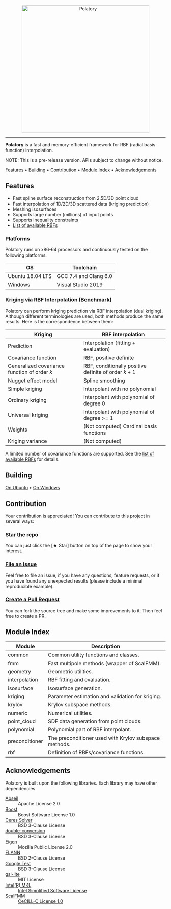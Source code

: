 <div align="center">
  <img src="https://polatory.github.io/images/polatory_logo.png" width="400" alt="Polatory">
</div>

---

**Polatory** is a fast and memory-efficient framework for RBF (radial basis function) interpolation.

NOTE: This is a pre-release version. APIs subject to change without notice.

[Features](#features) • [Building](#building) • [Contribution](#contribution) • [Module Index](#module-index) • [Acknowledgements](#acknowledgements)

## Features

- Fast spline surface reconstruction from 2.5D/3D point cloud
- Fast interpolation of 1D/2D/3D scattered data (kriging prediction)
- Meshing isosurfaces
- Supports large number (millions) of input points
- Supports inequality constraints
- [List of available RBFs](https://github.com/polatory/polatory/wiki/List-of-Available-RBFs)

### Platforms

Polatory runs on x86-64 processors and continuously tested on the following platforms.

| OS               | Toolchain             |
| ---------------- | --------------------- |
| Ubuntu 18.04 LTS | GCC 7.4 and Clang 6.0 |
| Windows          | Visual Studio 2019    |

### Kriging via RBF Interpolation ([Benchmark](https://github.com/polatory/polatory/wiki/Benchmark))

Polatory can perform kriging prediction via RBF interpolation (dual kriging). Although different terminologies are used, both methods produce the same results. Here is the correspondence between them:

| Kriging                                      | RBF interpolation                                     |
| -------------------------------------------- | ----------------------------------------------------- |
| Prediction                                   | Interpolation (fitting + evaluation)                  |
| Covariance function                          | RBF, positive definite                                |
| Generalized covariance function of order _k_ | RBF, conditionally positive definite of order _k_ + 1 |
| Nugget effect model                          | Spline smoothing                                      |
| Simple kriging                               | Interpolant with no polynomial                        |
| Ordinary kriging                             | Interpolant with polynomial of degree 0               |
| Universal kriging                            | Interpolant with polynomial of degree >= 1            |
| Weights                                      | (Not computed) Cardinal basis functions               |
| Kriging variance                             | (Not computed)                                        |

A limited number of covariance functions are supported. See the [list of available RBFs](https://polatory.readthedocs.io/en/latest/rbfs.html) for details.

## Building

[On Ubuntu](docs/build-ubuntu.md) • [On Windows](docs/build-windows.md)

## Contribution

Your contribution is appreciated! You can contribute to this project in several ways:

### Star the repo

You can just click the [★ Star] button on top of the page to show your interest.

### <a href="https://github.com/polatory/polatory/issues">File an Issue</a>

Feel free to file an issue, if you have any questions, feature requests, or if you have found any unexpected results (please include a minimal reproducible example).

### <a href="https://github.com/polatory/polatory/pulls">Create a Pull Request</a>

You can fork the source tree and make some improvements to it. Then feel free to create a PR.

## Module Index

| Module         | Description                                           |
| -------------- | ----------------------------------------------------- |
| common         | Common utility functions and classes.                 |
| fmm            | Fast multipole methods (wrapper of ScalFMM).          |
| geometry       | Geometric utilities.                                  |
| interpolation  | RBF fitting and evaluation.                           |
| isosurface     | Isosurface generation.                                |
| kriging        | Parameter estimation and validation for kriging.      |
| krylov         | Krylov subspace methods.                              |
| numeric        | Numerical utilities.                                  |
| point_cloud    | SDF data generation from point clouds.                |
| polynomial     | Polynomial part of RBF interpolant.                   |
| preconditioner | The preconditioner used with Krylov subspace methods. |
| rbf            | Definition of RBFs/covariance functions.              |

## Acknowledgements

Polatory is built upon the following libraries. Each library may have other dependencies.

<dl>
  <dt><a href="https://abseil.io/">Abseil</a></dt>
  <dd>Apache License 2.0</dd>
  <dt><a href="http://www.boost.org/">Boost</a></dt>
  <dd>Boost Software License 1.0</dd>
  <dt><a href="http://ceres-solver.org/">Ceres Solver</a></dt>
  <dd>BSD 3-Clause License</dd>
  <dt><a href="https://github.com/google/double-conversion">double-conversion</a></dt>
  <dd>BSD 3-Clause License</dd>
  <dt><a href="http://eigen.tuxfamily.org/">Eigen</a></dt>
  <dd>Mozilla Public License 2.0</dd>
  <dt><a href="http://www.cs.ubc.ca/research/flann/">FLANN</a></dt>
  <dd>BSD 2-Clause License</dd>
  <dt><a href="https://github.com/google/googletest">Google Test</a></dt>
  <dd>BSD 3-Clause License</dd>
  <dt><a href="https://github.com/martinmoene/gsl-lite">gsl-lite</a></dt>
  <dd>MIT License</dd>
  <dt><a href="https://software.intel.com/mkl">Intel(R) MKL</a></dt>
  <dd><a href="https://software.intel.com/license/intel-simplified-software-license">Intel Simplified Software License</a></dd>
  <dt><a href="https://gitlab.inria.fr/solverstack/ScalFMM">ScalFMM</a></dt>
  <dd><a href="http://www.cecill.info/licences/Licence_CeCILL-C_V1-en.html">CeCILL-C License 1.0</a></dd>
</dl>
